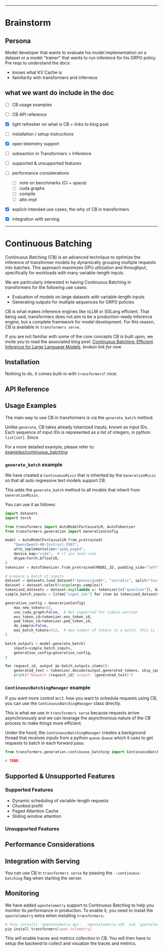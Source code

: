 <!--Copyright 2025 The HuggingFace Team. All rights reserved.

Licensed under the Apache License, Version 2.0 (the "License"); you may not use this file except in compliance with
the License. You may obtain a copy of the License at

http://www.apache.org/licenses/LICENSE-2.0

Unless required by applicable law or agreed to in writing, software distributed under the License is distributed on
an "AS IS" BASIS, WITHOUT WARRANTIES OR CONDITIONS OF ANY KIND, either express or implied. See the License for the
specific language governing permissions and limitations under the License.

⚠️ Note that this file is in Markdown but contain specific syntax for our doc-builder (similar to MDX) that may not be
rendered properly in your Markdown viewer.

-->

---
# Brainstorm

## Persona

Model developer that wants to evaluate his model implementation on a dataset or a model "trainer" that wants to run inference for his GRPO policy.
Pre reqs to understand the docs:
- knows what KV Cache is
- familiarity with transformers and infernece

## what we want do include in the doc

- [ ] CB usage examples
- [ ] CB API reference
- [x] light refresher on what is CB + links to blog post

- [ ] installation / setup instructions

- [x] open telemetry support

- [ ] subsection in Transformers > Inference

- [ ] supported & unsupported features

- [ ] performance considerations
  - [ ] note on benchmarks (CI + space)
  - [ ] cuda graphs
  - [ ] compile
  - [ ] attn impl

- [x] explicit intended use cases, the why of CB in transformers

- [x] integration with serving
---


# Continuous Batching

Continuous Batching (CB) is an advanced technique to optimize the inference of transformer models by dynamically grouping multiple requests into batches. This approach maximizes GPU utilization and throughput, specifically for workloads with many variable-length inputs.

We are particularly interested in having Continuous Batching in transformers for the following use cases:
- Evaluation of models on large datasets with variable-length inputs
- Generating outputs for multiple sequences for GRPO policies

CB is what makes inference engines like vLLM or SGLang efficient. That being said, transformers does not aim to be a production-ready inference engine, but a complete framework for model development. For this reason, CB is available in `transformers serve`.

If you are not familiar with some of the core concepts CB is built upon, we invite you to read the associated blog post: [Continuous Batching: Efficient Inference for Large Language Models](https://huggingface.co/blog/continuous-batching). _broken link for now_

## Installation

Nothing to do, it comes built-in with `transformers`! :nice:

## API Reference

## Usage Examples

The main way to use CB in transformers is via the `generate_batch` method.

Unlike `generate`, CB takes already tokenized inputs, known as input IDs. Each sequence of input IDs is represented as a list of integers, in python: `list[int]`. Since 

For a more detailed example, please refer to: [examples/continuous_batching](./path/to/example)

### `generate_batch` example

We have created a `ContinuousMixin` that is inherited by the `GenerationMixin` so that all auto regressive text models support CB.

This adds the `generate_batch` method to all models that inherit from `GenerationMixin`.

You can use it as follows:

```py
import datasets
import torch

from transformers import AutoModelForCausalLM, AutoTokenizer
from transformers.generation import GenerationConfig

model = AutoModelForCausalLM.from_pretrained(
    "Qwen/Qwen3-4B-Instruct-2507",
    attn_implementation="spda_paged",
    device_map="cuda",  # if you need cuda
    dtype=torch.bfloat16,
)
tokenizer = AutoTokenizer.from_pretrained(MODEL_ID, padding_side="left")

# prepare a batch of inputs
dataset = datasets.load_dataset("openai/gsm8k", "socratic", split="test")
dataset = dataset.select(range(args.samples))
tokenized_datasets = dataset.map(lambda x: tokenizer(x["question"]), batched=True)
simple_batch_inputs = [item["input_ids"] for item in tokenized_datasets]

generation_config = GenerationConfig(
    max_new_tokens=32,
    use_cuda_graph=False,  # Not supported for simple version
    eos_token_id=tokenizer.eos_token_id,
    pad_token_id=tokenizer.pad_token_id,
    do_sample=False,
    max_batch_tokens=512,  # max number of tokens in a batch, this is just a default value you should tune based on your hardware
)

batch_outputs = model.generate_batch(
    inputs=simple_batch_inputs,
    generation_config=generation_config,
)

for request_id, output in batch_outputs.items():
    generated_text = tokenizer.decode(output.generated_tokens, skip_special_tokens=True)
    print(f"Request {request_id} output: {generated_text}")
```

### `ContinuousBatchingManager` example

If you want more control w.r.t. how you want to schedule requests using CB, you can use the `ContinuousBatchingManager` class directly.

This is what we use in `transformers serve` because requests arrive asynchronously and we can leverage the asynchronous nature of the CB process to make things more efficient.

Under the hood, the `ContinuousBatchingManager` creates a background thread that receives inputs from a python `queue.Queue` which it uses to get requests to batch in each forward pass.

```py
from transformers.generation.continuous_batching import ContinuousBatchingManager

# TODO:
```

## Supported & Unsupported Features

### Supported Features

- Dynamic scheduling of variable-length requests
- Chunked prefill
- Paged Attention Cache
- Sliding window attention

### Unsupported Features


## Performance Considerations


## Integration with Serving

You can use CB in `transformers serve` by passing the `--continuous-batching` flag when starting the server.

## Monitoring

We have added `opentelemetry` support to Continuous Batching to help you monitor its performance in production. To enable it, you need to install the `opentelemetry` extra when installing `transformers`:

```sh
# this installs `opentelemetry-api`, `opentelemetry-sdk` and `opentelemetry-exporter-otlp`
pip install transformers[open-telemetry]
```

This will enable traces and metrics collection in CB. You will then have to setup the backend to collect and visualize the traces and metrics.

